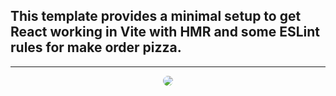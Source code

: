 ## This template provides a minimal setup to get React working in Vite with HMR and some ESLint rules for make order pizza.

<hr/>
<div align="center">
<img src = "./src/assets/fast-pizza.png" style = "border-radius:10px">
</div>
